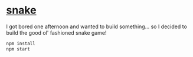 # [snake](https://brandon-pereira.github.io/snake/)

I got bored one afternoon and wanted to build something... so I decided to build the good ol' fashioned snake game!

```bash
npm install
npm start
```
